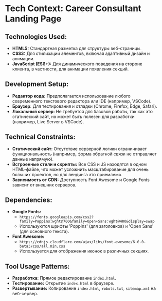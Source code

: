 # Tech Context: Career Consultant Landing Page

## Technologies Used:
- **HTML5:** Стандартная разметка для структуры веб-страницы.
- **CSS3:** Для стилизации элементов, включая адаптивный дизайн и анимации.
- **JavaScript (ES6+):** Для динамического поведения на стороне клиента, в частности, для анимации появления секций.

## Development Setup:
- **Редактор кода:** Предполагается использование любого современного текстового редактора или IDE (например, VSCode).
- **Браузер:** Для тестирования и отладки (Chrome, Firefox, Edge, Safari).
- **Локальный сервер:** Не требуется для базовой работы, так как это статический сайт, но может быть полезен для разработки (например, Live Server в VSCode).

## Technical Constraints:
- **Статический сайт:** Отсутствие серверной логики ограничивает функциональность (например, форма обратной связи не отправляет данные напрямую).
- **Встроенные стили и скрипты:** Все CSS и JS находятся в одном HTML-файле, что может усложнить масштабирование для очень больших проектов, но для лендинга это приемлемо.
- **Зависимость от CDN:** Доступность Font Awesome и Google Fonts зависит от внешних серверов.

## Dependencies:
- **Google Fonts:**
    - `https://fonts.googleapis.com/css2?family=Poppins:wght@700&family=Open+Sans:wght@400&display=swap`
    - Используются шрифты 'Poppins' (для заголовков) и 'Open Sans' (для основного текста).
- **Font Awesome:**
    - `https://cdnjs.cloudflare.com/ajax/libs/font-awesome/6.0.0-beta3/css/all.min.css`
    - Используется для отображения иконок в различных секциях.

## Tool Usage Patterns:
- **Разработка:** Прямое редактирование `index.html`.
- **Тестирование:** Открытие `index.html` в браузере.
- **Развертывание:** Копирование `index.html`, `robots.txt`, `sitemap.xml` на веб-сервер.
